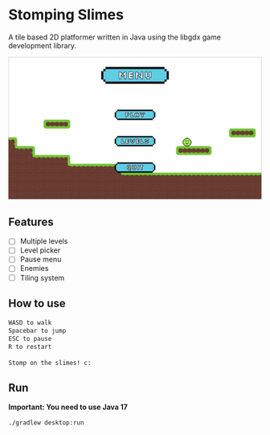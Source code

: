 # Stomping Slimes
A tile based 2D platformer written in Java using the libgdx game development library.

![start menu](platformer.png)

## Features
- [ ] Multiple levels
- [ ] Level picker
- [ ] Pause menu
- [ ] Enemies
- [ ] Tiling system

## How to use
```
WASD to walk  
Spacebar to jump  
ESC to pause
R to restart

Stomp on the slimes! c:
```
## Run
**Important: You need to use Java 17**
```
./gradlew desktop:run

```

